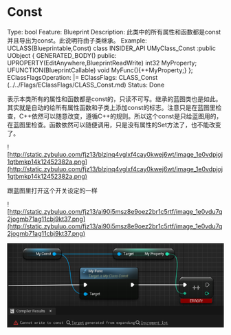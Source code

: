 # Const

Type: bool
Feature: Blueprint
Description: 此类中的所有属性和函数都是const并且导出为const。此说明符由子类继承。
Example: UCLASS(Blueprintable,Const)
class INSIDER_API UMyClass_Const :public UObject
{
GENERATED_BODY()
public:
UPROPERTY(EditAnywhere,BlueprintReadWrite)
int32 MyProperty;
UFUNCTION(BlueprintCallable)
void MyFunc(){++MyProperty;}
};
EClassFlagsOperation: |=
EClassFlags: CLASS_Const (../../Flags/EClassFlags/CLASS_Const.md)
Status: Done

表示本类所有的属性和函数都是const的，只读不可写。继承的蓝图类也是如此。其实就是自动的给所有属性函数和子类上添加const的标志。注意只是在蓝图里检查，C++依然可以随意改变，遵循C++的规则。所以这个const是只给蓝图用的，在蓝图里检查。函数依然可以随便调用，只是没有属性的Set方法了，也不能改变了。

![http://static.zybuluo.com/fjz13/blzjnq4vglxf4cay0kwej6wt/image_1e0vdpjoj1qtbmkp14k12452382a.png](http://static.zybuluo.com/fjz13/blzjnq4vglxf4cay0kwej6wt/image_1e0vdpjoj1qtbmkp14k12452382a.png)

跟蓝图里打开这个开关设定的一样

![http://static.zybuluo.com/fjz13/ai90i5msz8e9oez2br1c5rtf/image_1e0vdu7q2jogmb71ag11cbj9kt37.png](http://static.zybuluo.com/fjz13/ai90i5msz8e9oez2br1c5rtf/image_1e0vdu7q2jogmb71ag11cbj9kt37.png)

![Untitled](Const/Untitled.png)